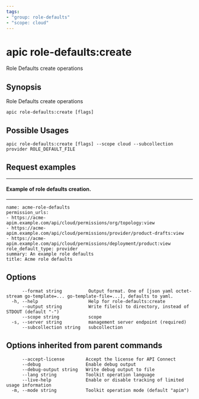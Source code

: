```yaml
---
tags:
- "group: role-defaults"
- "scope: cloud"
---
```

# apic role-defaults:create

Role Defaults create operations

## Synopsis

Role Defaults create operations

```
apic role-defaults:create [flags]
```

## Possible Usages

```
apic role-defaults:create [flags] --scope cloud --subcollection provider ROLE_DEFAULT_FILE
```

## Request examples

---------------------------------------
#### Example of role defaults creation.
---------------------------------------

```
name: acme-role-defaults
permission_urls:
- https://acme-apim.example.com/api/cloud/permissions/org/topology:view
- https://acme-apim.example.com/api/cloud/permissions/provider/product-drafts:view
- https://acme-apim.example.com/api/cloud/permissions/deployment/product:view
role_default_type: provider
summary: An example role defaults
title: Acme role defaults
```

## Options

```
      --format string          Output format. One of [json yaml octet-stream go-template=... go-template-file=...], defaults to yaml.
  -h, --help                   Help for role-defaults:create
      --output string          Write file(s) to directory, instead of STDOUT (default "-")
      --scope string           scope
  -s, --server string          management server endpoint (required)
      --subcollection string   subcollection
```

## Options inherited from parent commands

```
      --accept-license        Accept the license for API Connect
      --debug                 Enable debug output
      --debug-output string   Write debug output to file
      --lang string           Toolkit operation language
      --live-help             Enable or disable tracking of limited usage information
  -m, --mode string           Toolkit operation mode (default "apim")
```
